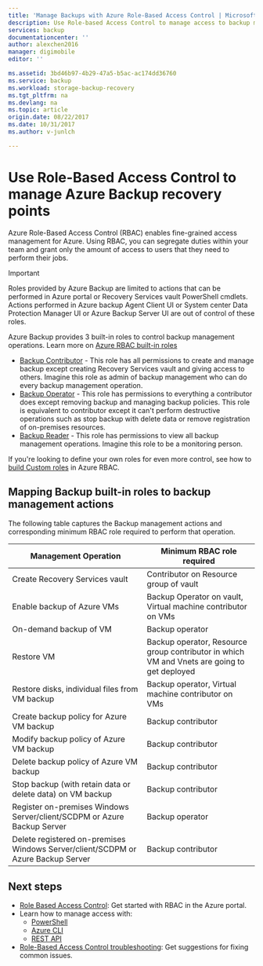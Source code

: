 ```yaml
---
title: 'Manage Backups with Azure Role-Based Access Control | Microsoft Docs'
description: Use Role-based Access Control to manage access to backup management operations in Recovery Services vault.
services: backup
documentationcenter: ''
author: alexchen2016
manager: digimobile
editor: ''

ms.assetid: 3bd46b97-4b29-47a5-b5ac-ac174dd36760
ms.service: backup
ms.workload: storage-backup-recovery
ms.tgt_pltfrm: na
ms.devlang: na
ms.topic: article
origin.date: 08/22/2017
ms.date: 10/31/2017
ms.author: v-junlch

---
```


# Use Role-Based Access Control to manage Azure Backup recovery points
Azure Role-Based Access Control (RBAC) enables fine-grained access management for Azure. Using RBAC, you can segregate duties within your team and grant only the amount of access to users that they need to perform their jobs.

> [!IMPORTANT]
> Roles provided by Azure Backup are limited to actions that can be performed in Azure portal or Recovery Services vault PowerShell cmdlets. Actions performed in Azure backup Agent Client UI or System center Data Protection Manager UI or Azure Backup Server UI are out of control of these roles.

Azure Backup provides 3 built-in roles to control backup management operations. Learn more on [Azure RBAC built-in roles](../active-directory/role-based-access-built-in-roles.md)

- [Backup Contributor](../active-directory/role-based-access-built-in-roles.md#backup-contributor) - This role has all permissions to create and manage backup except creating Recovery Services vault and giving access to others. Imagine this role as admin of backup management who can do every backup management operation.
- [Backup Operator](../active-directory/role-based-access-built-in-roles.md#backup-operator) - This role has permissions to everything a contributor does except removing backup and managing backup policies. This role is equivalent to contributor except it can't perform destructive operations such as stop backup with delete data or remove registration of on-premises resources.
- [Backup Reader](../active-directory/role-based-access-built-in-roles.md#backup-reader) - This role has permissions to view all backup management operations. Imagine this role to be a monitoring person.

If you're looking to define your own roles for even more control, see how to [build Custom roles](../active-directory/role-based-access-control-custom-roles.md) in Azure RBAC.



## Mapping Backup built-in roles to backup management actions
The following table captures the Backup management actions and corresponding minimum RBAC role required to perform that operation.

| Management Operation | Minimum RBAC role required |
| --- | --- |
| Create Recovery Services vault | Contributor on Resource group of vault |
| Enable backup of Azure VMs | Backup Operator on vault, Virtual machine contributor on VMs |
| On-demand backup of VM | Backup operator |
| Restore VM | Backup operator, Resource group contributor in which VM and Vnets are going to get deployed |
| Restore disks, individual files from VM backup | Backup operator, Virtual machine contributor on VMs |
| Create backup policy for Azure VM backup | Backup contributor |
| Modify backup policy of Azure VM backup | Backup contributor |
| Delete backup policy of Azure VM backup | Backup contributor |
| Stop backup (with retain data or delete data) on VM backup | Backup contributor |
| Register on-premises Windows Server/client/SCDPM or Azure Backup Server | Backup operator |
| Delete registered on-premises Windows Server/client/SCDPM or Azure Backup Server | Backup contributor |

## Next steps
- [Role Based Access Control](../active-directory/role-based-access-control-configure.md): Get started with RBAC in the Azure portal.
- Learn how to manage access with:
  - [PowerShell](../active-directory/role-based-access-control-manage-access-powershell.md)
  - [Azure CLI](../active-directory/role-based-access-control-manage-access-azure-cli.md)
  - [REST API](../active-directory/role-based-access-control-manage-access-rest.md)
- [Role-Based Access Control troubleshooting](../active-directory/role-based-access-control-troubleshooting.md): Get suggestions for fixing common issues.

<!--Update_Description: wording update-->